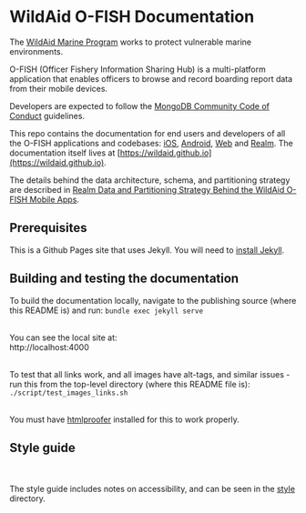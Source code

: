 # WildAid O-FISH Documentation
  
The [WildAid Marine Program](https://marine.wildaid.org/) works to protect vulnerable marine environments.

O-FISH (Officer Fishery Information Sharing Hub) is a multi-platform application that enables officers to browse and record boarding report data from their mobile devices.

Developers are expected to follow the <A HREF="https://www.mongodb.com/community-code-of-conduct">MongoDB Community Code of Conduct</A> guidelines.

This repo contains the documentation for end users and developers of all the O-FISH applications and codebases: [iOS](https://github.com/WildAid/o-fish-ios), [Android](https://github.com/WildAid/o-fish-android), [Web](https://github.com/WildAid/o-fish-web) and [Realm](https://github.com/WildAid/o-fish-realm). The documentation itself lives at [https://wildaid.github.io](https://wildaid.github.io).

The details behind the data architecture, schema, and partitioning strategy are described in [Realm Data and Partitioning Strategy Behind the WildAid O-FISH Mobile Apps](https://developer.mongodb.com/how-to/realm-data-architecture-ofish-app).

## Prerequisites

This is a Github Pages site that uses Jekyll. You will need to [install Jekyll](https://jekyllrb.com/docs/installation/).

## Building and testing the documentation

To build the documentation locally, navigate to the publishing source (where this README is) and run:
`bundle exec jekyll serve`<BR><BR>

You can see the local site at:<BR>
http://localhost:4000<BR><BR>

To test that all links work, and all images have alt-tags, and similar issues - run this from the top-level directory (where this README file is):<BR>
`./script/test_images_links.sh` <BR><BR>

You must have [htmlproofer](https://github.com/gjtorikian/html-proofer) installed for this to work properly.

## Style guide
<BR><BR>
The style guide includes notes on accessibility, and can be seen in the [style](https://wildaid.github.io/style) directory.
